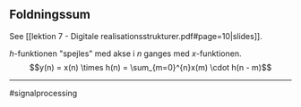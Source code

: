 ## Foldningssum
See [[lektion 7 - Digitale realisationsstrukturer.pdf#page=10|slides]].

$h$-funktionen "spejles" med akse i $n$ ganges med $x$-funktionen.
$$y(n) = x(n) \times h(n) = \sum_{m=0}^{n}x(m) \cdot h(n - m)$$

---
#signalprocessing